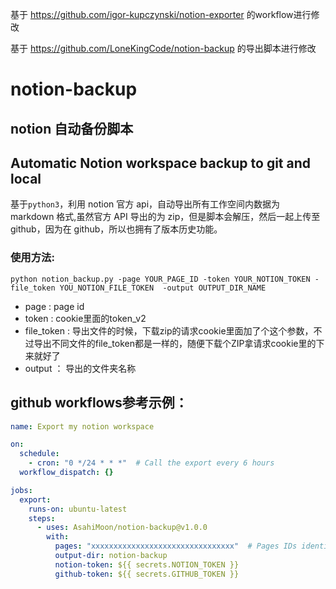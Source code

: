 
基于 https://github.com/igor-kupczynski/notion-exporter 的workflow进行修改

基于 https://github.com/LoneKingCode/notion-backup 的导出脚本进行修改

# notion-backup

## notion 自动备份脚本
## Automatic Notion workspace backup to git and local

基于`python3`，利用 notion 官方 api，自动导出所有工作空间内数据为 markdown 格式,虽然官方 API 导出的为 zip，但是脚本会解压，然后一起上传至 github，因为在 github，所以也拥有了版本历史功能。



### 使用方法:

```shell
python notion_backup.py -page YOUR_PAGE_ID -token YOUR_NOTION_TOKEN -file_token YOU_NOTION_FILE_TOKEN  -output OUTPUT_DIR_NAME
```

- page :  page id
- token :  cookie里面的token_v2
- file_token : 导出文件的时候，下载zip的请求cookie里面加了个这个参数，不过导出不同文件的file_token都是一样的，随便下载个ZIP拿请求cookie里的下来就好了
- output ： 导出的文件夹名称

## github workflows参考示例：
```yml
name: Export my notion workspace

on:
  schedule:
    - cron: "0 */24 * * *"  # Call the export every 6 hours
  workflow_dispatch: {}

jobs:
  export:
    runs-on: ubuntu-latest
    steps:
      - uses: AsahiMoon/notion-backup@v1.0.0
        with:
          pages: "xxxxxxxxxxxxxxxxxxxxxxxxxxxxxxxx"  # Pages IDs identified in (step 2)  
          output-dir: notion-backup
          notion-token: ${{ secrets.NOTION_TOKEN }}
          github-token: ${{ secrets.GITHUB_TOKEN }}

```
